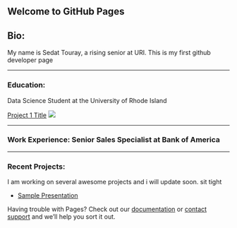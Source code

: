 ## Welcome to GitHub Pages

## Bio:
My name is Sedat Touray, a rising senior at URI. This is my first github developer page

---
### Education: 
Data Science Student at the University of Rhode Island

[Project 1 Title](/sample_page)
<img src="images/IMG_0525.jpg?raw=true"/>

---
### Work Experience: Senior Sales Specialist at Bank of America


---
### Recent Projects: 
I am working on several awesome projects and i will update soon. sit tight


- [Sample Presentation](http://bloose.github.io/pdf/sample_presentation.pdf)


Having trouble with Pages? Check out our [documentation](https://docs.github.com/categories/github-pages-basics/) or [contact support](https://github.com/contact) and we’ll help you sort it out.
